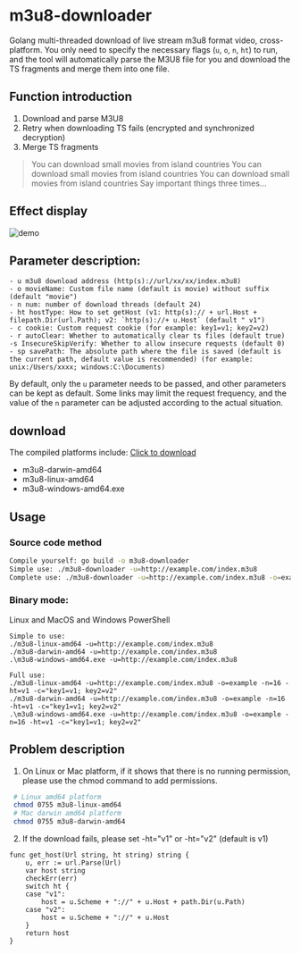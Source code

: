 # m3u8-downloader

Golang multi-threaded download of live stream m3u8 format video, cross-platform. You only need to specify the necessary flags (`u`, `o`, `n`, `ht`) to run, and the tool will automatically parse the M3U8 file for you and download the TS fragments and merge them into one file.


## Function introduction

1. Download and parse M3U8
2. Retry when downloading TS fails (encrypted and synchronized decryption)
3. Merge TS fragments

>You can download small movies from island countries
>You can download small movies from island countries
>You can download small movies from island countries
> Say important things three times...

## Effect display
![demo](./demo.gif)

## Parameter description:

```
- u m3u8 download address (http(s)://url/xx/xx/index.m3u8)
- o movieName: Custom file name (default is movie) without suffix (default "movie")
- n num: number of download threads (default 24)
- ht hostType: How to set getHost (v1: http(s):// + url.Host + filepath.Dir(url.Path); v2: `http(s)://+ u.Host` (default " v1")
- c cookie: Custom request cookie (for example: key1=v1; key2=v2)
- r autoClear: Whether to automatically clear ts files (default true)
-s InsecureSkipVerify: Whether to allow insecure requests (default 0)
- sp savePath: The absolute path where the file is saved (default is the current path, default value is recommended) (for example: unix:/Users/xxxx; windows:C:\Documents)
```

By default, only the `u` parameter needs to be passed, and other parameters can be kept as default. Some links may limit the request frequency, and the value of the `n` parameter can be adjusted according to the actual situation.

## download

The compiled platforms include: [Click to download](https://github.com/V-Karch/m3u8-downloader/releases)

- m3u8-darwin-amd64  
- m3u8-linux-amd64
- m3u8-windows-amd64.exe

## Usage

### Source code method

```bash
Compile yourself: go build -o m3u8-downloader
Simple use: ./m3u8-downloader -u=http://example.com/index.m3u8
Complete use: ./m3u8-downloader -u=http://example.com/index.m3u8 -o=example -n=16 -ht=v1 -c="key1=v1; key2=v2"
```

### Binary mode:

Linux and MacOS and Windows PowerShell

```
Simple to use:
./m3u8-linux-amd64 -u=http://example.com/index.m3u8
./m3u8-darwin-amd64 -u=http://example.com/index.m3u8
.\m3u8-windows-amd64.exe -u=http://example.com/index.m3u8

Full use:
./m3u8-linux-amd64 -u=http://example.com/index.m3u8 -o=example -n=16 -ht=v1 -c="key1=v1; key2=v2"
./m3u8-darwin-amd64 -u=http://example.com/index.m3u8 -o=example -n=16 -ht=v1 -c="key1=v1; key2=v2"
.\m3u8-windows-amd64.exe -u=http://example.com/index.m3u8 -o=example -n=16 -ht=v1 -c="key1=v1; key2=v2"
```

## Problem description

1. On Linux or Mac platform, if it shows that there is no running permission, please use the chmod command to add permissions.
```bash
 # Linux amd64 platform
 chmod 0755 m3u8-linux-amd64
 # Mac darwin amd64 platform
 chmod 0755 m3u8-darwin-amd64
 ```
2. If the download fails, please set -ht="v1" or -ht="v2" (default is v1)
```golang
func get_host(Url string, ht string) string {
    u, err := url.Parse(Url)
    var host string
    checkErr(err)
    switch ht {
    case "v1":
        host = u.Scheme + "://" + u.Host + path.Dir(u.Path)
    case "v2":
        host = u.Scheme + "://" + u.Host
    }
    return host
}
```
